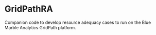# GridPathRA
Companion code to develop resource adequacy cases to run on the Blue Marble Analytics GridPath platform.
